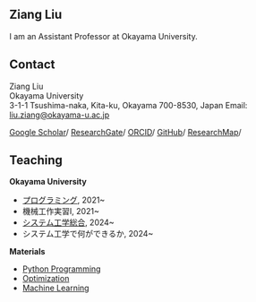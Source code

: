 
## Ziang Liu 

I am an Assistant Professor at Okayama University.

## Contact

Ziang Liu   
Okayama University   
3-1-1 Tsushima-naka, Kita-ku, Okayama 700-8530, Japan
Email: liu.ziang@okayama-u.ac.jp   

[Google Scholar](https://scholar.google.com/citations?hl=en&user=_G5ufOEAAAAJ)/
[ResearchGate](https://www.researchgate.net/profile/Ziang-Liu-4)/
[ORCID](https://orcid.org/0000-0002-1364-3502)/
[GitHub](https://github.com/zi-ang-liu/)/
[ResearchMap](https://researchmap.jp/liu.ziang)/

## Teaching

**Okayama University**

- [プログラミング](https://zi-ang-liu.github.io/jb-c-programming/intro.html), 2021~
- 機械工作実習I, 2021~
- [システム工学総合](https://zi-ang-liu.github.io/jb-practice-on-systems-engineering/intro.html), 2024~
- システム工学で何ができるか, 2024~

**Materials**

- [Python Programming](https://ziangs-organization.gitbook.io/python/)
- [Optimization](https://zi-ang-liu.github.io/jb-optimization/)
- [Machine Learning](https://zi-ang-liu.github.io/jb-machine_learning/)